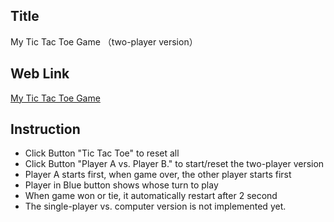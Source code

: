## Title
My Tic Tac Toe Game （two-player version）
## Web Link
[My Tic Tac Toe Game](http://susanjiang03.herokuapp.com/tic-tac-toe/index.html)
## Instruction
* Click Button "Tic Tac Toe" to reset all
* Click Button "Player A vs. Player B." to start/reset the two-player version
* Player A starts first, when game over, the other player starts first
* Player in Blue button shows whose turn to play
* When game won or tie, it automatically restart after 2 second
* The single-player vs. computer version is not implemented yet.
